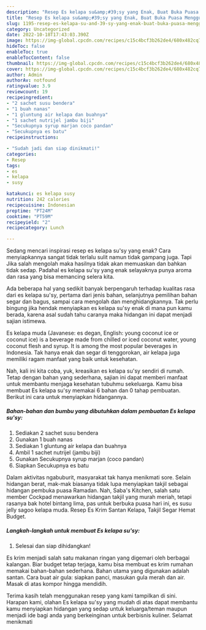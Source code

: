 ```yaml
---
description: "Resep Es kelapa su&amp;#39;sy yang Enak, Buat Buka Puasa Menggugah Selera"
title: "Resep Es kelapa su&amp;#39;sy yang Enak, Buat Buka Puasa Menggugah Selera"
slug: 1195-resep-es-kelapa-su-and-39-sy-yang-enak-buat-buka-puasa-menggugah-selera
category: Uncategorized
date: 2022-10-18T17:43:03.390Z
image: https://img-global.cpcdn.com/recipes/c15c4bcf3b262de4/680x482cq70/es-kelapa-susy-foto-resep-utama.jpg
hideToc: false
enableToc: true
enableTocContent: false
thumbnail: https://img-global.cpcdn.com/recipes/c15c4bcf3b262de4/680x482cq70/es-kelapa-susy-foto-resep-utama.jpg
cover: https://img-global.cpcdn.com/recipes/c15c4bcf3b262de4/680x482cq70/es-kelapa-susy-foto-resep-utama.jpg
author: Admin
authorAv: notfound
ratingvalue: 3.9
reviewcount: 19
recipeingredient:
- "2 sachet susu bendera"
- "1 buah nanas"
- "1 gluntung air kelapa dan buahnya"
- "1 sachet nutrijel jambu biji"
- "Secukupnya syrup marjan coco pandan"
- "Secukupnya es batu"
recipeinstructions:

- "Sudah jadi dan siap dinikmati!"
categories:
- Resep
tags:
- es
- kelapa
- susy

katakunci: es kelapa susy 
nutrition: 242 calories
recipecuisine: Indonesian
preptime: "PT24M"
cooktime: "PT59M"
recipeyield: "2"
recipecategory: Lunch

---
```



Sedang mencari inspirasi resep es kelapa su&#39;sy yang enak? Cara menyiapkannya sangat tidak terlalu sulit namun tidak gampang juga. Tapi Jika salah mengolah maka hasilnya tidak akan memuaskan dan bahkan tidak sedap. Padahal es kelapa su&#39;sy yang enak selayaknya punya aroma dan rasa yang bisa memancing selera kita.


Ada beberapa hal yang sedikit banyak berpengaruh terhadap kualitas rasa dari es kelapa su&#39;sy, pertama dari jenis bahan, selanjutnya pemilihan bahan segar dan bagus, sampai cara mengolah dan menghidangkannya. Tak perlu bingung jika hendak menyiapkan es kelapa su&#39;sy enak di mana pun kamu berada, karena asal sudah tahu caranya maka hidangan ini dapat menjadi sajian istimewa.

Es kelapa muda (Javanese: es degan, English: young coconut ice or coconut ice) is a beverage made from chilled or iced coconut water, young coconut flesh and syrup. It is among the most popular beverages in Indonesia. Tak hanya enak dan segar di tenggorokan, air kelapa juga memiliki ragam manfaat yang baik untuk kesehatan.


Nah, kali ini kita coba, yuk, kreasikan es kelapa su&#39;sy sendiri di rumah. Tetap dengan bahan yang sederhana, sajian ini dapat memberi manfaat untuk membantu menjaga kesehatan tubuhmu sekeluarga. Kamu bisa membuat Es kelapa su&#39;sy memakai 6 bahan dan 0 tahap pembuatan. Berikut ini cara untuk menyiapkan hidangannya.

<!--inarticleads1-->

##### Bahan-bahan dan bumbu yang dibutuhkan dalam pembuatan Es kelapa su&#39;sy:

1. Sediakan 2 sachet susu bendera
1. Gunakan 1 buah nanas
1. Sediakan 1 gluntung air kelapa dan buahnya
1. Ambil 1 sachet nutrijel (jambu biji)
1. Gunakan Secukupnya syrup marjan (coco pandan)
1. Siapkan Secukupnya es batu


Dalam aktivitas ngabuburit, masyarakat tak hanya menikmati sore. Selain hidangan berat, mak-mak biasanya tidak lupa menyiapkan takjil sebagai hidangan pembuka puasa Ramadan. Nah, Saba&#39;s Kitchen, salah satu member Cockpad menawarkan hidangan takjil yang murah meriah, tetapi rasanya bak hotel bintang lima, pas untuk berbuka puasa hari ini, es susu jelly sagoo kelapa muda. Resep Es Krim Santan Kelapa, Takjil Segar Hemat Budget. 

<!--inarticleads2-->

##### Langkah-langkah untuk membuat Es kelapa su&#39;sy:


1. Selesai dan siap dihidangkan!

Es krim menjadi salah satu makanan ringan yang digemari oleh berbagai kalangan. Biar budget tetap terjaga, kamu bisa membuat es krim rumahan memakai bahan-bahan sederhana. Bahan utama yang digunakan adalah santan. Cara buat air gula: siapkan panci, masukan gula merah dan air. Masak di atas kompor hingga mendidih. 

Terima kasih telah menggunakan resep yang kami tampilkan di sini. Harapan kami, olahan Es kelapa su&#39;sy yang mudah di atas dapat membantu kamu menyiapkan hidangan yang sedap untuk keluarga/teman maupun menjadi ide bagi anda yang berkeinginan untuk berbisnis kuliner. Selamat menikmati
